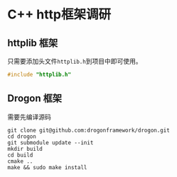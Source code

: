 # C++ http框架调研

## httplib 框架

只需要添加头文件`httplib.h`到项目中即可使用。

```c++
#include "httplib.h"
```

## Drogon 框架

需要先编译源码

```shell
git clone git@github.com:drogonframework/drogon.git
cd drogon
git submodule update --init
mkdir build
cd build
cmake ..
make && sudo make install
```

